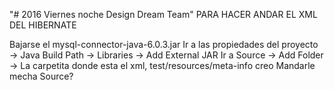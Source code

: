 "# 2016 Viernes noche Design Dream Team" 
PARA HACER ANDAR EL XML DEL HIBERNATE

Bajarse el mysql-connector-java-6.0.3.jar
Ir a las propiedades del proyecto -> Java Build Path -> Libraries -> Add External JAR
Ir a Source -> Add Folder -> La carpetita donde esta el xml, test/resources/meta-info creo
Mandarle mecha 
Source?
